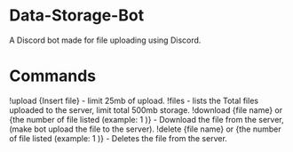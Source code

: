 # Data-Storage-Bot
A Discord bot made for file uploading using Discord.

# Commands
!upload {Insert file} - limit 25mb of upload. 
!files - lists the Total files uploaded to the server, limit total 500mb storage. 
!download {file name} or {the number of file listed (example: 1 )} - Download the file from the server, (make bot upload the file to the server). 
!delete {file name} or {the number of file listed (example: 1 )} - Deletes the file from the server.



